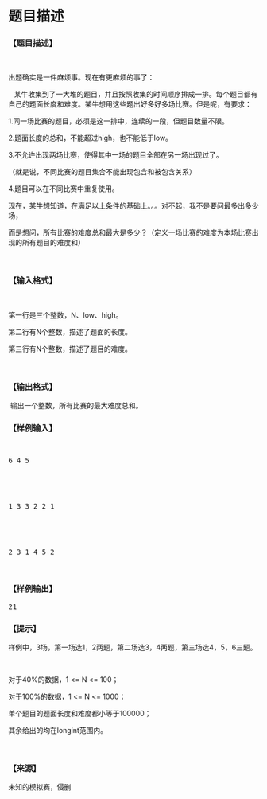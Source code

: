 # 题目描述


<h3>
【题目描述】
</h3>
<p>
<br/>
</p>
<p>
出题确实是一件麻烦事。现在有更麻烦的事了：
</p>
<p>
   某牛收集到了一大堆的题目，并且按照收集的时间顺序排成一排。每个题目都有自己的题面长度和难度。某牛想用这些题出好多好多场比赛。但是呢，有要求：
</p>
<p>
1.同一场比赛的题目，必须是这一排中，连续的一段，但题目数量不限。
</p>
<p>
2.题面长度的总和，不能超过high，也不能低于low。
</p>
<p>
3.不允许出现两场比赛，使得其中一场的题目全部在另一场出现过了。
</p>
<p>
（就是说，不同比赛的题目集合不能出现包含和被包含关系）
</p>
<p>
4.题目可以在不同比赛中重复使用。
</p>
<p>
现在，某牛想知道，在满足以上条件的基础上。。。对不起，我不是要问最多出多少场，
</p>
<p>
而是想问，所有比赛的难度总和最大是多少？（定义一场比赛的难度为本场比赛出现的所有题目的难度和）
</p>
<p>
<br/>
</p>
<h3>
【输入格式】
</h3>
<p>
<br/>
</p>
<p>
第一行是三个整数，N、low、high。
</p>
<p>
第二行有N个整数，描述了题面的长度。
</p>
<p>
第三行有N个整数，描述了题目的难度。
</p>
<p>
<br/>
</p>
<h3>
【输出格式】
</h3>
<p>
 输出一个整数，所有比赛的最大难度总和。
</p>
<h3>
【样例输入】
</h3>
<pre><p>
6 4 5      
</p>

<p>
1 3 3 2 2 1
</p>

<p>
2 3 1 4 5 2
</p>
</pre>
<h3>
【样例输出】
</h3>
<pre>21</pre>
<h3>
【提示】
</h3>
<p>
样例中，3场，第一场选1，2两题，第二场选3，4两题，第三场选4，5，6三题。
</p>
<p>
<br/>
</p>
<p>
对于40%的数据，1 &lt;= N &lt;= 100；
</p>
<p>
对于100%的数据，1 &lt;= N &lt;= 1000；
</p>
<p>
单个题目的题面长度和难度都小等于100000；
</p>
<p>
其余给出的均在longint范围内。
</p>
<p>
<br/>
</p>
<h3>
【来源】
</h3>
<p>
未知的模拟赛，侵删
</p>
